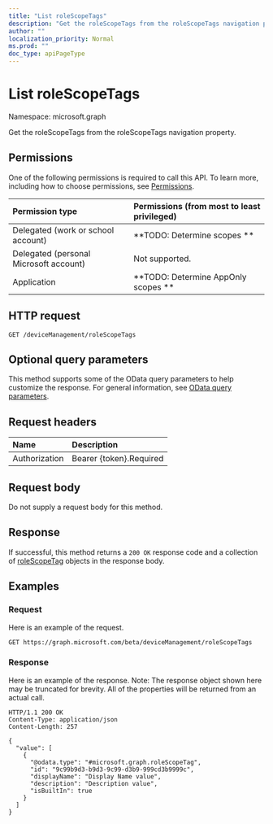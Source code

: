 ```yaml
---
title: "List roleScopeTags"
description: "Get the roleScopeTags from the roleScopeTags navigation property."
author: ""
localization_priority: Normal
ms.prod: ""
doc_type: apiPageType
---
```


# List roleScopeTags

Namespace: microsoft.graph

Get the roleScopeTags from the roleScopeTags navigation property.

## Permissions
One of the following permissions is required to call this API. To learn more, including how to choose permissions, see [Permissions](/concepts/permissions-reference.md).

|Permission type|Permissions (from most to least privileged)|
|:---|:---|
|Delegated (work or school account)|**TODO: Determine scopes **|
|Delegated (personal Microsoft account)|Not supported.|
|Application|**TODO: Determine AppOnly scopes **|

## HTTP request
<!-- {
  "blockType": "ignored"
}
-->
``` http
GET /deviceManagement/roleScopeTags
```

## Optional query parameters
This method supports some of the OData query parameters to help customize the response. For general information, see [OData query parameters](/graph/query-parameters).

## Request headers
|Name|Description|
|:---|:---|
|Authorization|Bearer {token}.Required|

## Request body
Do not supply a request body for this method.

## Response
If successful, this method returns a `200 OK` response code and a collection of [roleScopeTag](../resources/rolescopetag.md) objects in the response body.

## Examples

### Request
Here is an example of the request.
<!-- {
  "blockType": "request",
  "name": "get_rolescopetag"
}
-->
``` http
GET https://graph.microsoft.com/beta/deviceManagement/roleScopeTags
```

### Response
Here is an example of the response. Note: The response object shown here may be truncated for brevity. All of the properties will be returned from an actual call.
<!-- {
  "blockType": "response",
  "truncated": true,
  "@odata.type": "collection(microsoft.graph.rolescopetag)"
}
-->
``` http
HTTP/1.1 200 OK
Content-Type: application/json
Content-Length: 257

{
  "value": [
    {
      "@odata.type": "#microsoft.graph.roleScopeTag",
      "id": "9c99b9d3-b9d3-9c99-d3b9-999cd3b9999c",
      "displayName": "Display Name value",
      "description": "Description value",
      "isBuiltIn": true
    }
  ]
}
```

